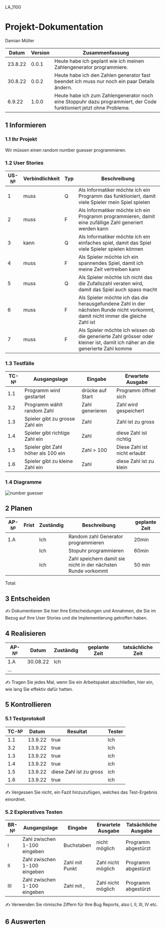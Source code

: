 LA_1100
# Projekt-Dokumentation

 Damian Müller

| Datum | Version | Zusammenfassung                                              |
| ----- | ------- | ------------------------------------------------------------ |
|  23.8.22     | 0.0.1   | Heute habe ich geplant wie ich meinen Zahlengenerator programmiere.  |
|30.8.22     | 0.0.2     | Heute habe ich den Zahlen generator fast beendet ich muss nur noch ein paar Details ändern.  |
|  6.9.22     | 1.0.0   |  Heute habe ich zum Zahlengenerator noch eine Stoppuhr dazu programmiert, der Code funktioniert jetzt ohne Probleme. |

## 1 Informieren

### 1.1 Ihr Projekt

Wir müssen einen random number guesser programmieren.

### 1.2 User Stories

| US-№ | Verbindlichkeit | Typ  | Beschreibung                       |
| ---- | --------------- | ---- | ---------------------------------- |
| 1    |   muss          |   Q  | Als Informatiker möchte ich ein Programm das funktioniert, damit viele Spieler mein Spiel spielen |                       
| 2    |   muss          |  F   | Als Informatiker möchte ich ein Programm programmieren, damit eine zufällige Zahl generiert werden kann | 
| 3    |   kann          |   Q  | Als Informatiker möchte ich ein einfaches spiel, damit das Spiel viele Spieler spielen können |
|  4   |   muss          |  F   | Als Spieler möchte ich ein spannendes Spiel, damit ich meine Zeit vertreiben kann |
|  5   |   muss          |    Q | Als Spieler möchte ich nicht das die Zufallszahl veraten wird, damit das Spiel auch spass macht |
|  6   |   muss          |    F | Als Spieler möchte ich das die herausgefundene Zahl in der nächsten Runde nicht vorkommt, damit nicht immer die gleiche Zahl ist| 
| 7    |   muss          |   F  | Als Spieler möchte ich wissen ob die generierte Zahl grösser oder kleiner ist, damit ich näher an die generierte Zahl komme |



### 1.3 Testfälle

| TC-№ | Ausgangslage | Eingabe | Erwartete Ausgabe |
| ---- | ------------ | ------- | ----------------- |
| 1.1  |  Programm wird gestartet | drücke auf Start|Programm öffnet sich|
| 3.2  | Programm wählt random Zahl |Zahl generieren |Zahl wird gespeichert |
|1.3   | Spieler gibt zu grosse Zahl ein | Zahl| Zahl ist zu gross |
|1.4   |Spieler gibt richtige Zahl ein | Zahl| diese Zahl ist richtig|
|1.5   | Spieler gibt Zahl höher als 100 ein| Zahl > 100| Diese Zahl ist nicht erlaubt|
|1.6| Spieler gibt zu kleine Zahl ein |Zahl| diese Zahl ist zu klein|

 

### 1.4 Diagramme
![number guesser](https://user-images.githubusercontent.com/110892840/188601917-2062f32c-3ba7-4bdb-b12e-35ae1f841b40.png)

 

## 2 Planen

| AP-№ | Frist | Zuständig | Beschreibung | geplante Zeit |
| ---- | ----- | --------- | ------------ | ------------- |
| 1.A  |       | Ich       |Random zahl Generator programmieren|20min |
|      |       | Ich       |Stopuhr programmieren              |    60min |
|       |      |Ich        |Zahl speichern damit sie nicht in der nächsten Runde vorkommt| 50 min|

Total: 

 
 
## 3 Entscheiden

✍️ Dokumentieren Sie hier Ihre Entscheidungen und Annahmen, die Sie im Bezug auf Ihre User Stories und die Implementierung getroffen haben.

## 4 Realisieren

| AP-№ | Datum | Zuständig | geplante Zeit | tatsächliche Zeit |
| ---- | ----- | --------- | ------------- | ----------------- |
| 1.A  |  30.08.22     | Ich|               |                   |
| ...  |       |           |               |                   |

✍️ Tragen Sie jedes Mal, wenn Sie ein Arbeitspaket abschließen, hier ein, wie lang Sie effektiv dafür hatten.

## 5 Kontrollieren

### 5.1 Testprotokoll

| TC-№ | Datum | Resultat | Tester |
| ---- | ----- | -------- | ------ |
| 1.1  | 13.9.22  |  true |   Ich     |
| 3.2  | 13.9.22      |    true      |Ich        |
|1.3| 13.9.22| true|ich|
|1.4|13.9.22|true|ich |
|1.5|13.9.22|diese Zahl ist zu gross|ich|
|1.6|13.9.22|true|ich |

✍️ Vergessen Sie nicht, ein Fazit hinzuzufügen, welches das Test-Ergebnis einordnet.

### 5.2 Exploratives Testen

| BR-№ | Ausgangslage | Eingabe | Erwartete Ausgabe | Tatsächliche Ausgabe |
| ---- | ------------ | ------- | ----------------- | -------------------- |
| I    | Zahl zwischen 1-100 eingeben  |  Buchstaben     | nicht möglich  | Programm abgestürzt    |
| II  |   Zahl zwischen 1-100 eingeben | Zahl mit Punkt     |Zahl nicht möglich |Programm abgestürzt|
|III|  Zahl zwischen 1-100 eingeben   |Zahl mit ,| Zahl nicht möglich| Programm abgestürzt|


✍️ Verwenden Sie römische Ziffern für Ihre Bug Reports, also I, II, III, IV etc.

## 6 Auswerten

 
